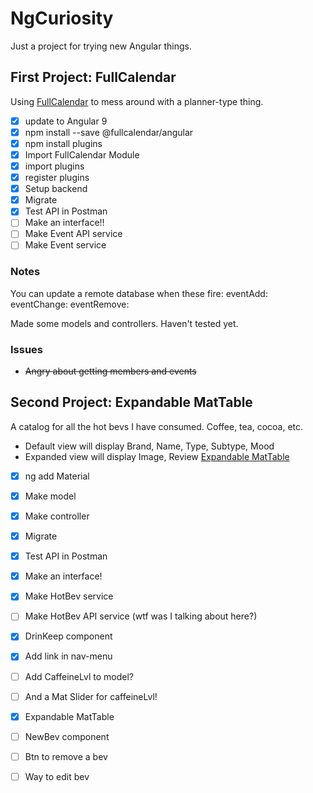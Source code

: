 # NgCuriosity
Just a project for trying new Angular things.

## First Project: FullCalendar
Using [FullCalendar](https://fullcalendar.io/docs/angular) to mess around with a planner-type thing. 

- [x] update to Angular 9
- [x] npm install --save @fullcalendar/angular 
- [x] npm install plugins
- [x] Import FullCalendar Module 
- [x] import plugins 
- [x] register plugins
- [x] Setup backend 
- [x] Migrate
- [x] Test API in Postman
- [ ] Make an interface!!
- [ ] Make Event API service
- [ ] Make Event service

### Notes
  You can update a remote database when these fire:
    eventAdd:
    eventChange:
    eventRemove:

  Made some models and controllers. Haven't tested yet.

### Issues
  - ~~Angry about getting members and events~~

## Second Project: Expandable MatTable
A catalog for all the hot bevs I have consumed. Coffee, tea, cocoa, etc.
- Default view will display Brand, Name, Type, Subtype, Mood
- Expanded view will display Image, Review
[Expandable MatTable](https://v9.material.angular.io/components/table/examples)

- [x] ng add Material
- [x] Make model
- [x] Make controller
- [x] Migrate
- [x] Test API in Postman
- [x] Make an interface!
- [x] Make HotBev service
- [ ] Make HotBev API service (wtf was I talking about here?)
- [x] DrinKeep component
- [x] Add link in nav-menu
- [ ] Add CaffeineLvl to model?
- [ ] And a Mat Slider for caffeineLvl!
- [x] Expandable MatTable
- [ ] NewBev component
- [ ] Btn to remove a bev
- [ ] Way to edit bev


